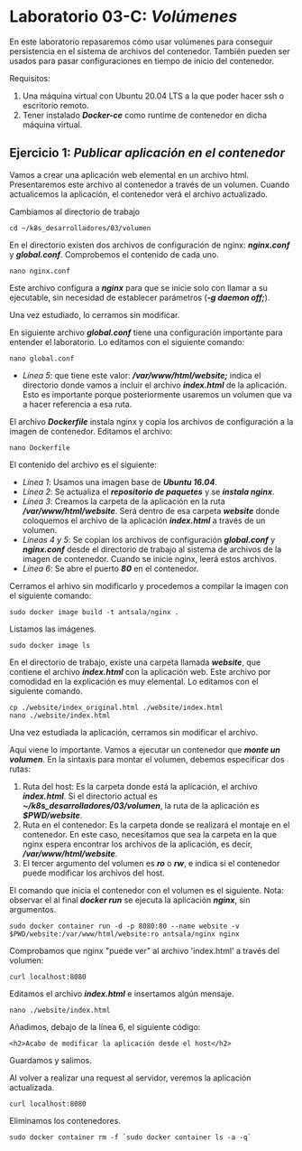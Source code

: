 # Laboratorio 03-C: ***Volúmenes***
 
En este laboratorio repasaremos cómo usar volúmenes para conseguir persistencia en el sistema de archivos del contenedor. También pueden ser usados para pasar configuraciones en tiempo de inicio del contenedor.

Requisitos:

1. Una máquina virtual con Ubuntu 20.04 LTS a la que poder hacer ssh o escritorio remoto.
2. Tener instalado ***Docker-ce*** como runtime de contenedor en dicha máquina virtual.


## Ejercicio 1: ***Publicar aplicación en el contenedor***

Vamos a crear una aplicación web elemental en un archivo html. Presentaremos este archivo al contenedor a través de un volumen. Cuando actualicemos la aplicación, el contenedor verá el archivo actualizado.

Cambiamos al directorio de trabajo
```
cd ~/k8s_desarrolladores/03/volumen
```

En el directorio existen dos archivos de configuración de nginx: ***nginx.conf*** y ***global.conf***. Comprobemos el contenido de cada uno.
```
nano nginx.conf
```

Este archivo configura a ***nginx*** para que se inicie solo con llamar a su ejecutable, sin necesidad de establecer parámetros (***-g daemon off;***).

Una vez estudiado, lo cerramos sin modificar.

En siguiente archivo ***global.conf*** tiene una configuración importante para entender el laboratorio. Lo editamos con el siguiente comando:
```
nano global.conf
```

* *Línea 5*: que tiene este valor: ***/var/www/html/website;*** indica el directorio donde vamos a incluir el archivo ***index.html*** de la aplicación. Esto es importante porque posteriormente usaremos un volumen que va a hacer referencia a esa ruta.

El archivo ***Dockerfile*** instala nginx y copia los archivos de configuración a la imagen de contenedor. Editamos el archivo:
```
nano Dockerfile
```

El contenido del archivo es el siguiente:

* *Línea 1*: Usamos una imagen base de ***Ubuntu 16.04***.
* *Línea 2*: Se actualiza el ***repositorio de paquetes*** y se ***instala nginx***.
* *Línea 3*: Creamos la carpeta de la aplicación en la ruta ***/var/www/html/website***. Será dentro de esa carpeta ***website*** donde coloquemos el archivo de la aplicación ***index.html*** a través de un volumen.
* *Líneas 4 y 5*: Se copian los archivos de configuración ***global.conf*** y ***nginx.conf*** desde el directorio de trabajo al sistema de archivos de la imagen de contenedor. Cuando se inicie nginx, leerá estos archivos.
* *Línea 6*: Se abre el puerto ***80*** en el contenedor.

Cerramos el arhivo sin modificarlo y procedemos a compilar la imagen con el siguiente comando:
```
sudo docker image build -t antsala/nginx .
```

Listamos las imágenes.
```
sudo docker image ls
```

En el directorio de trabajo, existe una carpeta llamada ***website***, que contiene el archivo ***index.html*** con la aplicación web. Este archivo por comodidad en la explicación es muy elemental. Lo editamos con el siguiente comando.
```
cp ./website/index_original.html ./website/index.html
nano ./website/index.html
```

Una vez estudiada la aplicación, cerramos sin modificar el archivo.

Aquí viene lo importante. Vamos a ejecutar un contenedor que ***monte un volumen***. En la sintaxis para montar el volumen, debemos especificar dos rutas:

1. Ruta del host: Es la carpeta donde está la aplicación, el archivo ***index.html***. Si el directorio actual es ***~/k8s_desarrolladores/03/volumen***, la ruta de la aplicación es ***$PWD/website***.
2. Ruta en el contenedor: Es la carpeta donde se realizará el montaje en el contenedor. En este caso, necesitamos que sea la carpeta en la que nginx espera encontrar los archivos de la aplicación, es decir, ***/var/www/html/website***.
3. El tercer argumento del volumen es ***ro*** o ***rw***, e indica si el contenedor puede modificar los archivos del host.

El comando que inicia el contenedor con el volumen es el siguiente. Nota: observar el al final ***docker run*** se ejecuta la aplicación ***nginx***, sin argumentos.
```
sudo docker container run -d -p 8080:80 --name website -v $PWD/website:/var/www/html/website:ro antsala/nginx nginx
```

Comprobamos que nginx "puede ver" al archivo 'index.html' a través del volumen:
```
curl localhost:8080
```

Editamos el archivo ***index.html*** e insertamos algún mensaje.
```
nano ./website/index.html
```

Añadimos, debajo de la línea 6, el siguiente código:
```
<h2>Acabo de modificar la aplicación desde el host</h2>
```

Guardamos y salimos.

Al volver a realizar una request al servidor, veremos la aplicación actualizada.
```
curl localhost:8080
```

Eliminamos los contenedores.
```
sudo docker container rm -f `sudo docker container ls -a -q`
```
